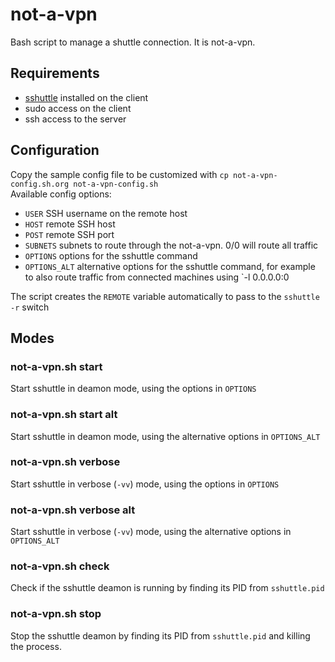 # not-a-vpn
Bash script to manage a shuttle connection. It is not-a-vpn. 

## Requirements
* [sshuttle](https://github.com/sshuttle/sshuttle) installed on the client
* sudo access on the client
* ssh access to the server

## Configuration
Copy the sample config file to be customized with `cp not-a-vpn-config.sh.org not-a-vpn-config.sh`\
Available config options:

* `USER` SSH username on the remote host
* `HOST` remote SSH host
* `POST` remote SSH port
* `SUBNETS` subnets to route through the not-a-vpn. 0/0 will route all traffic
* `OPTIONS` options for the sshuttle command
* `OPTIONS_ALT` alternative options for the sshuttle command, for example to also route traffic from connected machines using `-l 0.0.0.0:0
 
The script creates the `REMOTE` variable automatically to pass to the `sshuttle -r` switch
 
## Modes
### not-a-vpn.sh start
Start sshuttle in deamon mode, using the options in `OPTIONS`

### not-a-vpn.sh start alt
Start sshuttle in deamon mode, using the alternative options in `OPTIONS_ALT`

### not-a-vpn.sh verbose
Start sshuttle in verbose (`-vv`) mode, using the options in `OPTIONS`

### not-a-vpn.sh verbose alt
Start sshuttle in verbose (`-vv`) mode, using the alternative options in `OPTIONS_ALT`

### not-a-vpn.sh check
Check if the sshuttle deamon is running by finding its PID from `sshuttle.pid`

### not-a-vpn.sh stop
Stop the sshuttle deamon by finding its PID from `sshuttle.pid` and killing the process.


